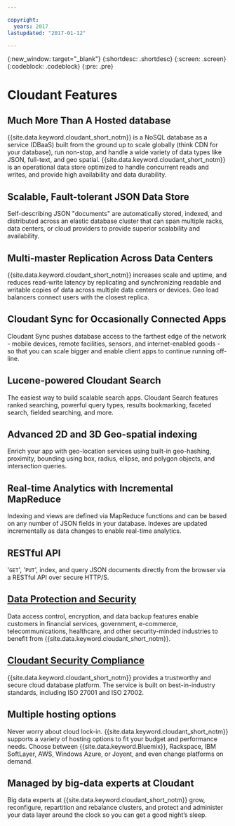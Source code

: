 ```yaml
---

copyright:
  years: 2017
lastupdated: "2017-01-12"

---
```


{:new_window: target="_blank"}
{:shortdesc: .shortdesc}
{:screen: .screen}
{:codeblock: .codeblock}
{:pre: .pre}

# Cloudant Features

## Much More Than A Hosted database

{{site.data.keyword.cloudant_short_notm}} is a NoSQL database as a service (DBaaS) built from the ground up
to scale globally (think CDN for your database),
run non-stop,
and handle a wide variety of data types like JSON,
full-text,
and geo spatial.
{{site.data.keyword.cloudant_short_notm}} is an operational data store optimized
to handle concurrent reads and writes,
and provide high availability and data durability.

## Scalable, Fault-tolerant JSON Data Store

Self-describing JSON "documents" are automatically stored,
indexed,
and distributed across an elastic database cluster that can span multiple racks,
data centers,
or cloud providers to provide superior scalability and availability.

## Multi-master Replication Across Data Centers

{{site.data.keyword.cloudant_short_notm}} increases scale and uptime,
and reduces read-write latency by replicating and synchronizing readable and writable copies of data
across multiple data centers or devices.
Geo load balancers connect users with the closest replica.

## Cloudant Sync for Occasionally Connected Apps

Cloudant Sync pushes database access to the farthest edge of the network -
mobile devices,
remote facilities,
sensors,
and internet-enabled goods -
so that you can scale bigger and enable client apps to continue running off-line.

## Lucene-powered Cloudant Search

The easiest way to build scalable search apps.
Cloudant Search features ranked searching,
powerful query types,
results bookmarking,
faceted search,
fielded searching,
and more.

## Advanced 2D and 3D Geo-spatial indexing

Enrich your app with geo-location services using built-in geo-hashing,
proximity,
bounding using box, radius, ellipse, and polygon objects,
and intersection queries.

## Real-time Analytics with Incremental MapReduce

Indexing and views are defined via MapReduce functions
and can be based on any number of JSON fields in your database.
Indexes are updated incrementally as data changes to enable real-time analytics.

## RESTful API

'`GET`',
'`PUT`',
index,
and query JSON documents directly from the browser via a RESTful API over secure HTTP/S.

## [Data Protection and Security](dbaassecurity.html)

Data access control,
encryption,
and data backup features enable customers in financial services,
government,
e-commerce,
telecommunications,
healthcare,
and other security-minded industries to benefit from {{site.data.keyword.cloudant_short_notm}}.

## [Cloudant Security Compliance](cloudantcompliance.html)

{{site.data.keyword.cloudant_short_notm}} provides a trustworthy and secure cloud database platform.
The service is built on best-in-industry standards,
including ISO 27001 and ISO 27002.

## Multiple hosting options

Never worry about cloud lock-in.
{{site.data.keyword.cloudant_short_notm}} supports a variety of hosting options
to fit your budget and performance needs.
Choose between {{site.data.keyword.Bluemix}},
Rackspace,
IBM SoftLayer,
AWS,
Windows Azure,
or Joyent,
and even change platforms on demand.

## Managed by big-data experts at Cloudant

Big data experts at {{site.data.keyword.cloudant_short_notm}} grow,
reconfigure,
repartition and rebalance clusters,
and protect and administer your data layer around the clock so you can get a good night’s sleep.
